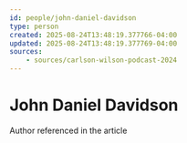 ```yaml
---
id: people/john-daniel-davidson
type: person
created: 2025-08-24T13:48:19.377766-04:00
updated: 2025-08-24T13:48:19.377769-04:00
sources:
    - sources/carlson-wilson-podcast-2024
---
```


# John Daniel Davidson

Author referenced in the article


